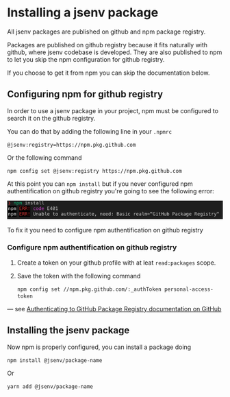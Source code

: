# Installing a jsenv package

All jsenv packages are published on github and npm package registry.<br />

Packages are published on github registry because it fits naturally with github, where jsenv codebase is developed. They are also published to npm to let you skip the npm configuration for github registry.

If you choose to get it from npm you can skip the documentation below.

## Configuring npm for github registry

In order to use a jsenv package in your project, npm must be configured to search it on the github registry.<br />

You can do that by adding the following line in your `.npmrc`<br />

```
@jsenv:registry=https://npm.pkg.github.com
```

Or the following command

```console
npm config set @jsenv:registry https://npm.pkg.github.com
```

At this point you can `npm install` but if you never configured npm authentification on github registry you're going to see the following error:

![npm install authentification error screenshot](./npm-install-auth-error-screenshot.png)

To fix it you need to configure npm authentification on github registry

### Configure npm authentification on github registry

1. Create a token on your github profile with at leat `read:packages` scope.

2. Save the token with the following command
   ```console
   npm config set //npm.pkg.github.com/:_authToken personal-access-token
   ```

— see [Authenticating to GitHub Package Registry documentation on GitHub](https://help.github.com/en/articles/configuring-npm-for-use-with-github-package-registry#authenticating-to-github-package-registry)

## Installing the jsenv package

Now npm is properly configured, you can install a package doing

```console
npm install @jsenv/package-name
```

Or

```console
yarn add @jsenv/package-name
```
